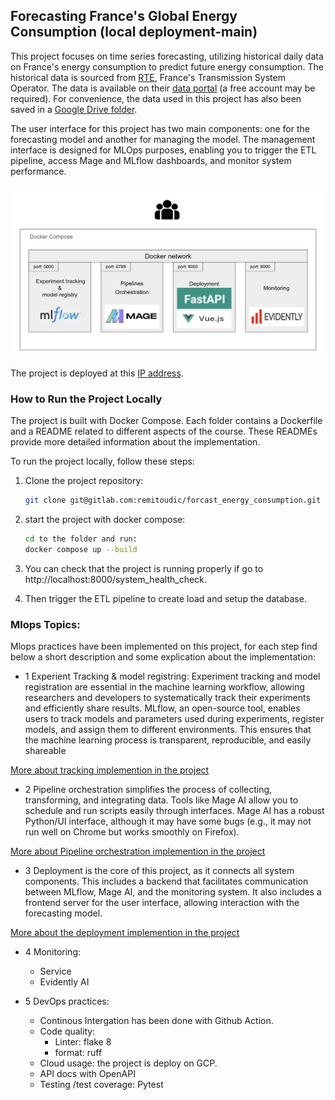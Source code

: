 ## Forecasting France's Global Energy Consumption (local deployment-main)

This project focuses on time series forecasting, utilizing historical daily data on France's energy consumption to predict future energy consumption. The historical data is sourced from [RTE](https://www.rte-france.com/en/home), France's Transmission System Operator. The data is available on their [data portal](https://www.services-rte.com/en/download-data-published-by-rte.html?category=consumption&type=energy_consumption) (a free account may be required). For convenience, the data used in this project has also been saved in a [Google Drive folder](https://drive.google.com/drive/folders/1-XpTf70thgwDp7z4k2AxOetPem9Mz5ya?usp=sharing).

The user interface for this project has two main components: one for the forecasting model and another for managing the model. The management interface is designed for MLOps purposes, enabling you to trigger the ETL pipeline, access Mage and MLflow dashboards, and monitor system performance.

![System Overview](./README_docs/sys_overview.png)

The project is deployed at this [IP address]("URL").

### How to Run the Project Locally

The project is built with Docker Compose. Each folder contains a Dockerfile and a README related to different aspects of the course. These READMEs provide more detailed information about the implementation.

To run the project locally, follow these steps:

1. Clone the project repository:
   ```bash
   git clone git@gitlab.com:remitoudic/forcast_energy_consumption.git
    ```

2. start the project with docker compose:
    ```bash
    cd to the folder and run:
    docker compose up --build
    ```

3. You can check that the project is running properly if
go to http://localhost:8000/system_health_check.

4. Then trigger the ETL pipeline to create load and setup the  database.


### Mlops Topics:
Mlops practices have been implemented  on this project, for each step  find below a short description and some explication about the implementation:

- 1  Experient Tracking & model registring:
Experiment tracking and model registration are essential in the machine learning workflow, allowing researchers and developers to systematically track their experiments and efficiently share results. MLflow, an open-source tool, enables users to track models and parameters used during experiments, register models, and assign them to different environments. This ensures that the machine learning process is transparent, reproducible, and easily shareable

[More about tracking implemention in the project](1-tracking/README.md)

- 2 Pipeline orchestration simplifies the process of collecting, transforming, and integrating data. Tools like Mage AI allow you to schedule and run scripts easily through interfaces. Mage AI has a robust Python/UI interface, although it may have some bugs (e.g., it may not run well on Chrome but works smoothly on Firefox).

[More about Pipeline orchestration implemention in the project](2-orchestration/README.md)


- 3 Deployment is the core of this project, as it connects all system components. This includes a backend that facilitates communication between MLflow, Mage AI, and the monitoring system. It also includes a frontend server for the user interface, allowing interaction with the forecasting model.

[More about  the deployment implemention in the project](3-deployment/README.md)

- 4 Monitoring:
    - Service
    - Evidently AI


- 5 DevOps practices:
    - Continous Intergation has been done with Github Action.
    - Code quality:
        - Linter: flake 8
        - format: ruff
    - Cloud usage: the project is deploy on GCP.
    - API docs with OpenAPI
    - Testing /test coverage: Pytest


